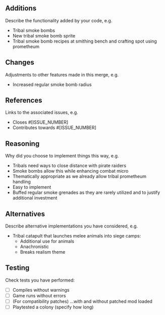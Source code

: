 ## Additions

Describe the functionality added by your code, e.g.
- Tribal smoke bombs
- New tribal smoke bomb sprite
- Tribal smoke bomb recipes at smithing bench and crafting spot using prometheum

## Changes

Adjustments to other features made in this merge, e.g.
- Increased regular smoke bomb radius

## References

Links to the associated issues, e.g.
- Closes #[ISSUE_NUMBER]
- Contributes towards #[ISSUE_NUMBER]

## Reasoning

Why did you choose to implement things this way, e.g.
- Tribals need ways to close distance with pirate raiders
- Smoke bombs allow this while enhancing combat micro
- Thematically appropriate as we already allow tribal prometheum handling
- Easy to implement
- Buffed regular smoke grenades as they are rarely utilized and to justify additional investment

## Alternatives

Describe alternative implementations you have considered, e.g.
- Tribal catapult that launches melee animals into siege camps:
  - Additional use for animals
  - Anachronistic
  - Breaks realism theme

## Testing

Check tests you have performed:
- [ ] Compiles without warnings
- [ ] Game runs without errors
- [ ] (For compatibility patches) ...with and without patched mod loaded
- [ ] Playtested a colony (specify how long)
